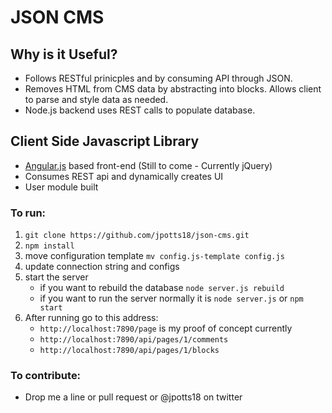 JSON CMS
===

## Why is it Useful? 

- Follows RESTful prinicples and by consuming API through JSON.
- Removes HTML from CMS data by abstracting into blocks. Allows client to parse and style data as needed.
- Node.js backend uses REST calls to populate database. 

## Client Side Javascript Library

- [Angular.js](http://angularjs.org/) based front-end (Still to come - Currently jQuery)
- Consumes REST api and dynamically creates UI
- User module built 

### To run:

1. `git clone https://github.com/jpotts18/json-cms.git`
2. `npm install`
3. move configuration template `mv config.js-template config.js` 
3. update connection string and configs
3. start the server
	- if you want to rebuild the database `node server.js rebuild` 
	- if you want to run the server normally it is `node server.js` or `npm start`
4. After running go to this address:
	- `http://localhost:7890/page` is my proof of concept currently 
	- `http://localhost:7890/api/pages/1/comments`
	- `http://localhost:7890/api/pages/1/blocks`

### To contribute:

- Drop me a line or pull request or @jpotts18 on twitter
	
